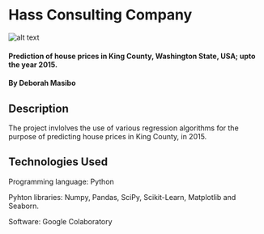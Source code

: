 # Hass Consulting Company

![alt text](https://www.onthemarket.com/content/will-house-uk-house-prices-continue-to-rise-in-2016/)

#### Prediction of house prices in King County, Washington State, USA; upto the year 2015. 
#### By Deborah Masibo
## Description
The project invlolves the use of various regression algorithms for the purpose of predicting house prices in King County, in 2015.
## Technologies Used
Programming language: Python  

Pyhton libraries: Numpy, Pandas, SciPy, Scikit-Learn, Matplotlib and Seaborn. 

Software: Google Colaboratory
